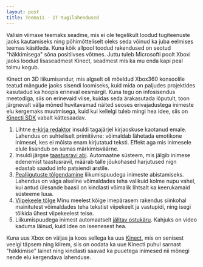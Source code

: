 ```yaml
---
layout: post
title: Teema11 - IT-tugilahendused
---
```

Valisin viimase teemaks seadme, mis ei ole tegelikult loodud tugiteenuste jaoks kautamiseks ning põhimõtteliselt oleks seda võinud ka juba eelmises teemas käsitleda. Kuna kõik allpool toodud rakendused on seotud "häkkimisega" sõna positiivses võtmes. Juttu tuleb Microsofti poolt Xboxi jaoks loodud lisaseadmest Kinect, seadmest mis ka mu enda kapi peal tolmu kogub.

Kinect on 3D liikumisandur, mis algselt oli mõeldud Xbox360 konsoolile teatud mängude jaoks sisendi loomiseks, kuid mida on paljudes projektides kasutadud ka hoopis erineval eesmärgil. Kuna tegu on infosisendus meetodiga, siis on erinevaid viise, kuidas seda ärakasutada lõputult, toon järgnevalt välja mõned huvitavamad näited seoses erivajadustega inimeste elu kergemaks muutmisega, kuid kui kellelgi tuleb mingi hea idee, siis on [Kinecti SDK](https://dev.windows.com/en-us/kinect) vabalt kättesaadav.

1. Lihtne [e-kirja redaktor](http://www.geek.com/news/son-hacks-kinect-to-help-his-disabled-mom-send-an-email-1514519/) insuldi tagajärjel kirjaoskuse kaotanud emale. Lahendus on suhteliselt primitiivne: võimaldab lähetada emotikone inimesel, kes ei mõista enam kirjutatud teksti. Effekt aga mis inimesele elule lisandub on samas märkimisväärne.
2. Insuldi järgse [taastusravi abi](http://research.microsoft.com/en-us/projects/stroke-recovery-with-kinect/). Automaatne süsteem, mis jälgib inimese edenemist taastusravil, määrab talle jõukohased harjutused nign edastab saadud info patsiendi arstile.
3. [Pealiigutuste tõlgendamine](https://sites.google.com/site/hardwaremonkey/home/headgesture) liikumispuudega inimeste abistamiseks. Lahendus on väga alseline võimaldades teha valikuid kolme nupu vahel, kui antud ülesande baasil on kindlasti võimalik lihtsalt ka keerukamaid süsteeme luua.
4. [Viipekeele tõlge](http://research.microsoft.com/en-us/collaboration/stories/kinect-sign-language-translator.aspx) Minu meelest kõige imepärasem rakendus siinkohal mainitutest võimaldades teha tekstist viipekeelt ja vastupidi, ning isegi tõlkida ühest viipekeelest teise. 
5. Liikumispuudega inimest automaatselt [jälitav ostukäru](http://www.engadget.com/2011/06/05/newest-kinect-hack-a-grocery-cart-that-loyally-follows-disabled/). Kahjuks on video kaduma läinud, kuid idee on iseenesest hea.

Kuna uus Xbox on väljas ja koos sellega ka uus [Kinect](http://www.technologyreview.com/view/515276/what-will-hackers-do-with-the-new-kinect/), mis on senisest veelgi täpsem ning kiirem, siis on oodata ka uue Kinecti puhul sarnast "häkkimise" lainet ning kindlasti saavad ka puuetega inimesed nii mõnegi nende elu kergendava lahenduse.